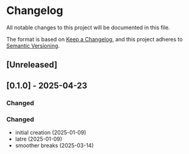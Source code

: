 # Changelog

All notable changes to this project will be documented in this file.

The format is based on [Keep a Changelog](https://keepachangelog.com/en/1.0.0/),
and this project adheres to [Semantic Versioning](https://semver.org/spec/v2.0.0.html).



## [Unreleased]

## [0.1.0] - 2025-04-23

### Changed
### Changed
- initial creation (2025-01-09)
- latre (2025-01-09)
- smoother breaks (2025-03-14)
